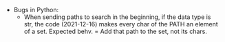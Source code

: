 + Bugs in Python:
    + When sending paths to search in the beginning, if the data type is
    str, the code (2021-12-16) makes every char of the PATH an element
    of a set. Expected behv. = Add that path to the set, not its chars.
